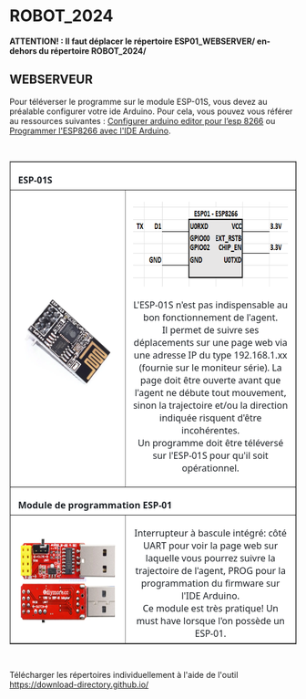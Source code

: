<h1>ROBOT_2024</h1>

<p><b>ATTENTION! : Il faut déplacer le répertoire ESP01_WEBSERVER/ en-dehors du répertoire ROBOT_2024/</b></p>

<h2>WEBSERVEUR</h2>

<p>Pour téléverser le programme sur le module ESP-01S, vous devez au préalable configurer votre ide Arduino. Pour cela, vous pouvez vous référer au ressources suivantes : <a href="https://blog.idleman.fr/programmer-un-esp8266-avec-arduino-ide-editor/" target="_blank" >Configurer arduino editor pour l’esp 8266</a> ou <a href="https://www.fais-le-toi-meme.fr/electronique/tutoriel/programmes-arduino-executes-sur-esp8266-arduino-ide.html" target="_blank" >Programmer l'ESP8266 avec l'IDE Arduino</a>.</p>
<br/>
<table class=MsoNormalTable border=1 cellspacing=0 cellpadding=0
 style='background:white;border-collapse:collapse'>
 <tr>
  <td width=604 colspan=2 valign=top style='width:453.0pt;padding:4.5pt 9.75pt 4.5pt 9.75pt'>
  <p class=MsoNormal style='margin-bottom:0cm;line-height:normal'><b><span
  style='font-size:12.0pt;font-family:"Segoe UI",sans-serif;color:#1F2328'>ESP-01S</span></b></p>
  </td>
 </tr>
 <tr>
  <td width=302 style='width:226.5pt;padding:4.5pt 9.75pt 4.5pt 9.75pt'>
  <p class=MsoNormal align=center style='margin-bottom:0cm;text-align:center;
  line-height:normal'><span style='color:black'><a
  href="https://github.com/ikobootloader/PROJETS-ARDUINO/blob/main/VOITURE_AUTONOME/ROBOT_2024/assets/esp-01s/esp-01s.PNG?raw=true"
  target="_blank"><span style='font-size:12.0pt;font-family:"Segoe UI",sans-serif;
  text-decoration:none'><img border=0 width=188 height=161 id="Image 3"
  src="https://github.com/ikobootloader/PROJETS-ARDUINO/raw/main/VOITURE_AUTONOME/ROBOT_2024/assets/esp-01s/esp-01s.PNG?raw=true"></span></a></span></p>
  </td>
  <td width=302 style='width:226.5pt;padding:4.5pt 9.75pt 4.5pt 9.75pt'>
  <p class=MsoNormal align=center style='margin-bottom:12.0pt;text-align:center;
  line-height:normal'><span style='color:black'><a
  href="https://github.com/ikobootloader/PROJETS-ARDUINO/blob/main/VOITURE_AUTONOME/ROBOT_2024/assets/esp-01s/Branchements%20ESP01.PNG?raw=true"
  target="_blank"><span style='font-size:12.0pt;font-family:"Segoe UI",sans-serif;
  text-decoration:none'><img border=0 width=394 height=149 id="Image 2"
  src="https://github.com/ikobootloader/PROJETS-ARDUINO/raw/main/VOITURE_AUTONOME/ROBOT_2024/assets/esp-01s/Branchements%20ESP01.PNG?raw=true"></span></a></span></p>
  <p class=MsoNormal align=center style='margin-bottom:12.0pt;text-align:center;
  line-height:normal'><span style='font-size:12.0pt;font-family:"Segoe UI",sans-serif;
  color:#1F2328'>L'ESP-01S n'est pas indispensable au bon fonctionnement de
  l'agent.<br>
  Il permet de suivre ses déplacements sur une page web via une adresse IP du type 192.168.1.xx (fournie sur le moniteur série). La page doit être ouverte avant que l'agent ne débute tout mouvement, sinon la trajectoire et/ou la direction indiquée risquent d'être incohérentes.<br>
  Un programme doit être téléversé sur l'ESP-01S pour qu'il soit opérationnel.<br></span></p>
  </td>
 </tr>
 <tr>
  <td width=893 colspan=2 style='width:669.75pt;padding:4.5pt 9.75pt 4.5pt 9.75pt'>
  <p class=MsoNormal style='margin-bottom:0cm;line-height:normal'><b><span
  style='font-size:12.0pt;font-family:"Segoe UI",sans-serif;color:#1F2328'>Module
  de programmation ESP-01</span></b></p>
  </td>
 </tr>
 <tr>
  <td width=414 style='width:310.5pt;padding:4.5pt 9.75pt 4.5pt 9.75pt'>
  <p class=MsoNormal align=center style='margin-bottom:0cm;text-align:center;
  line-height:normal'><span style='color:black'><a
  href="https://github.com/ikobootloader/PROJETS-ARDUINO/blob/main/VOITURE_AUTONOME/ROBOT_2024/assets/T%C3%A9l%C3%A9chargeur%20WIFI%20ESP-01%20ESP-01S/Module%20de%20programmation%20ESP-01.PNG?raw=true"
  target="_blank"><span style='font-size:12.0pt;font-family:"Segoe UI",sans-serif;
  text-decoration:none'><img border=0 width=250 height=164 id="Image 1"
  src="https://github.com/ikobootloader/PROJETS-ARDUINO/raw/main/VOITURE_AUTONOME/ROBOT_2024/assets/T%C3%A9l%C3%A9chargeur%20WIFI%20ESP-01%20ESP-01S/Module%20de%20programmation%20ESP-01.PNG?raw=true"></span></a></span></p>
  </td>
  <td width=478 style='width:358.5pt;padding:4.5pt 9.75pt 4.5pt 9.75pt'>
  <p class=MsoNormal align=center style='margin-bottom:0cm;text-align:center;
  line-height:normal'><span style='font-size:12.0pt;font-family:"Segoe UI",sans-serif;
  color:#1F2328'>Interrupteur à bascule intégré: côté UART pour voir la page
  web sur laquelle vous pourrez suivre la trajectoire de l'agent, PROG pour la
  programmation du firmware sur l'IDE Arduino.<br>
  Ce module est très pratique! Un must have lorsque l'on possède un ESP-01.</span></p>
  </td>
 </tr>
</table>
<br/>

Télécharger les répertoires individuellement à l'aide de l'outil <a href="https://download-directory.github.io/">https://download-directory.github.io/</a>

